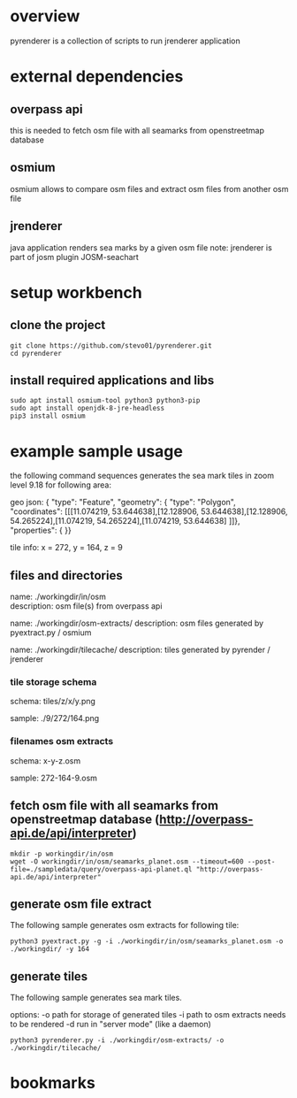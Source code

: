 # overview
pyrenderer is a collection of scripts to run jrenderer application

# external dependencies

## overpass api
this is needed to fetch osm file with all seamarks from openstreetmap database 

## osmium
osmium allows to compare osm files and extract osm files from another osm file

## jrenderer
java application renders sea marks by a given osm file
note: jrenderer is part of josm plugin JOSM-seachart

# setup workbench 
## clone the project
```
git clone https://github.com/stevo01/pyrenderer.git
cd pyrenderer
```

## install required applications and libs
```
sudo apt install osmium-tool python3 python3-pip
sudo apt install openjdk-8-jre-headless 
pip3 install osmium
```

# example sample usage

the following command sequences generates the sea mark tiles in zoom level 9.18 for following area:

geo json: 
	{ "type": "Feature", "geometry": { "type": "Polygon", "coordinates": [[[11.074219, 53.644638],[12.128906, 53.644638],[12.128906, 54.265224],[11.074219, 54.265224],[11.074219, 53.644638] ]]}, "properties": { }}

tile info:
	x = 272, y = 164, z = 9
	
## files and directories

 name: ./workingdir/in/osm      
 description: osm file(s) from overpass api
 
 name: ./workingdir/osm-extracts/
 description: osm files generated by pyextract.py / osmium
 
 name: ./workingdir/tilecache/ 
 description: tiles generated by pyrender / jrenderer

### tile storage schema

 schema: 
	tiles/z/x/y.png 

 sample: 
    ./9/272/164.png

### filenames osm extracts

 schema: 
	x-y-z.osm 

 sample: 
    272-164-9.osm

## fetch osm file with all seamarks from openstreetmap database (http://overpass-api.de/api/interpreter)
```
mkdir -p workingdir/in/osm
wget -O workingdir/in/osm/seamarks_planet.osm --timeout=600 --post-file=./sampledata/query/overpass-api-planet.ql "http://overpass-api.de/api/interpreter"
```

## generate osm file extract 
The following sample generates osm extracts for following tile: 
```
python3 pyextract.py -g -i ./workingdir/in/osm/seamarks_planet.osm -o ./workingdir/ -y 164
```

## generate tiles
The following sample generates sea mark tiles.

options:
 -o path for storage of generated tiles
 -i path to osm extracts needs to be rendered
 -d run in "server mode" (like a daemon)
 
```
python3 pyrenderer.py -i ./workingdir/osm-extracts/ -o ./workingdir/tilecache/
```

# bookmarks

